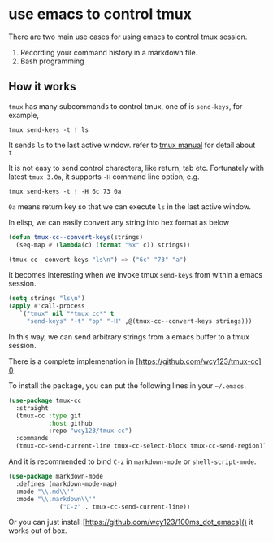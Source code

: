 # use emacs to control tmux

There are two main use cases for using emacs to control tmux session.

1. Recording your command history in a markdown file.
2. Bash programming

## How it works

`tmux` has many subcommands to control tmux, one of is `send-keys`, for example,

```console
tmux send-keys -t ! ls
```

It sends `ls` to the last active window. refer to [tmux manual][tmux-man] for detail about `-t`

[tmux-man]: http://man7.org/linux/man-pages/man1/tmux.1.html

It is not easy to send control characters, like return, tab
etc. Fortunately with latest `tmux 3.0a`, it supports `-H` command
line option, e.g.

```console
tmux send-keys -t ! -H 6c 73 0a
```

`0a` means return key so that we can execute `ls` in the last active window.

In elisp, we can easily convert any string into hex format as below

```lisp
(defun tmux-cc--convert-keys(strings)
  (seq-map #'(lambda(c) (format "%x" c)) strings))
```

```lisp
(tmux-cc--convert-keys "ls\n") => ("6c" "73" "a")
```

It becomes interesting when we invoke tmux `send-keys` from within a
emacs session.

```lisp
(setq strings "ls\n")
(apply #'call-process
   `("tmux" nil "*tmux cc*" t
     "send-keys" "-t" "op" "-H" ,@(tmux-cc--convert-keys strings)))
```

In this way, we can send arbitrary strings from a emacs buffer to a
tmux session.

There is a complete implemenation in [https://github.com/wcy123/tmux-cc]()

To install the package, you can put the following lines in your
`~/.emacs`.

```lisp
(use-package tmux-cc
  :straight
  (tmux-cc :type git
           :host github
           :repo "wcy123/tmux-cc")
  :commands
  (tmux-cc-send-current-line tmux-cc-select-block tmux-cc-send-region))
```

And it is recommended to bind `C-z` in `markdown-mode` or `shell-script-mode`.

```lisp
(use-package markdown-mode
  :defines (markdown-mode-map)
  :mode "\\.md\\'"
  :mode "\\.markdown\\'"
              ("C-z" . tmux-cc-send-current-line))
```

Or you can just install [https://github.com/wcy123/100ms_dot_emacs]()
it works out of box.
